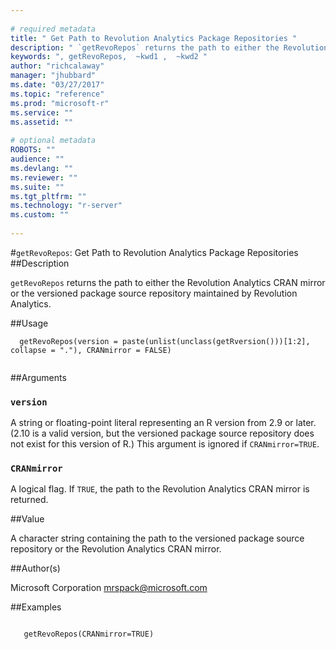 ```yaml
--- 
 
# required metadata 
title: " Get Path to Revolution Analytics Package Repositories " 
description: " `getRevoRepos` returns the path to either the Revolution Analytics CRAN mirror or the versioned package source repository maintained by Revolution Analytics. " 
keywords: ", getRevoRepos,  ~kwd1 ,  ~kwd2 " 
author: "richcalaway" 
manager: "jhubbard" 
ms.date: "03/27/2017" 
ms.topic: "reference" 
ms.prod: "microsoft-r" 
ms.service: "" 
ms.assetid: "" 
 
# optional metadata 
ROBOTS: "" 
audience: "" 
ms.devlang: "" 
ms.reviewer: "" 
ms.suite: "" 
ms.tgt_pltfrm: "" 
ms.technology: "r-server" 
ms.custom: "" 
 
--- 
```

 
 
 
 #`getRevoRepos`:  Get Path to Revolution Analytics Package Repositories  
 ##Description
 
`getRevoRepos` returns the path to either the Revolution Analytics CRAN mirror or the
versioned package source repository maintained by Revolution Analytics.
 
 
 ##Usage

```   
  getRevoRepos(version = paste(unlist(unclass(getRversion()))[1:2], collapse = "."), CRANmirror = FALSE)
 
```
 
 ##Arguments

   
    
 ### `version`
  A string or floating-point literal representing an R version from 2.9 or later. (2.10 is a valid version, but the versioned package source repository does not exist for this version of R.) This argument is ignored if `CRANmirror=TRUE`.  
  
    
 ### `CRANmirror`
  A logical flag. If `TRUE`, the path to the Revolution Analytics CRAN mirror is returned.  
  
 
 
 ##Value
 
A character string containing the path to the versioned package source repository
or the Revolution Analytics CRAN mirror.
 
 
 ##Author(s)
 
Microsoft Corporation [mrspack@microsoft.com](mrspack@microsoft.com)

 
 
 
 
 
 
 ##Examples

 ```
   
    getRevoRepos(CRANmirror=TRUE)
 
```
 
 
 
